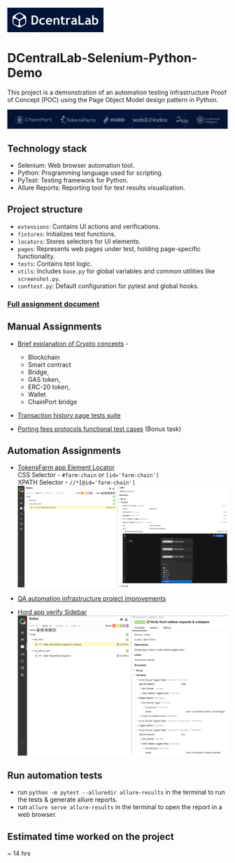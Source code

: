 ![DCentralLab](assets/assignment/DCentralLab_logo.png)

# DCentralLab-Selenium-Python-Demo

This project is a demonstration of an automation testing infrastructure Proof of Concept (POC) using the Page Object Model design pattern in Python.

![DCentralLab Products](assets/assignment/DCentralLab_products.png)

## Technology stack
* Selenium: Web browser automation tool.
* Python: Programming language used for scripting.
* PyTest: Testing framework for Python.
* Allure Reports: Reporting tool for test results visualization.


## Project structure
* `extensions`: Contains UI actions and verifications.
* `fixtures`: Initializes test functions.
* `locators`: Stores selectors for UI elements.
* `pages`: Represents web pages under test, holding page-specific functionality.
* `tests`: Contains test logic.
* `utils`: Includes `base.py` for global variables and common utilities like `screenshot.py`.
* `conftest.py`: Default configuration for pytest and global hooks.


### [Full assignment document](assets/assignment/DCentraLab%20-%20QA%20&%20Support%20Engineer%20-%20Home%20Assignments.md)


## Manual Assignments
* [Brief explanation of Crypto concepts](manual/crypto_concepts.md) -
    - Blockchain
    - Smart contract
    - Bridge, 
    - GAS token, 
    - ERC-20 token, 
    - Wallet 
    - ChainPort bridge

* [Transaction history page tests suite](manual/transaction_tab_test_cases.md)
* [Porting fees protocols functional test cases](manual/porting_fees_protocols_test_cases.md) (Bonus task)


## Automation Assignments
* [TokensFarm app Element Locator](tests/test_tokens_farm.py)\
CSS Selector - `#farm-chain` or `[id='farm-chain']`\
XPATH Selector - `//*[@id='farm-chain']`
![allure_report_tokens_farm_test](assets/allure_reports/allure_report_tokens_farm_test.png "allure_report_tokens_farm_test")

* [QA automation infrastructure project improvements](infra_improvements.md)

* [Hord app verify Sidebar](tests/test_hord.py)
![allure_report_hord_sidebar_test](assets/allure_reports/allure_report_hord_sidebar_test.png "allure_report_hord_sidebar_test")


## Run automation tests
* run `python -m pytest --alluredir allure-results` in the terminal to run the tests & generate allure reports.
* run `allure serve allure-results` in the terminal to open the report in a web browser.

## Estimated time worked on the project
~ 14 hrs